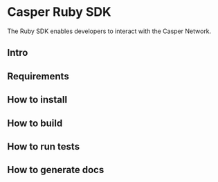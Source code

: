 # Casper Ruby SDK
The Ruby SDK enables developers to interact with the Casper Network.

## Intro

## Requirements

## How to install

## How to build

## How to run tests

## How to generate docs


